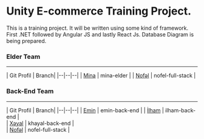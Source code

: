# Unity E-commerce Training Project.
This is a training project. It will be written using some kind of framework. First .NET followed by Angular JS and lastly React Js.
Database Diagram is being prepared.

### Elder Team
***
| Git Profil | Branch| 
|--|--|--|
| [Mina](https://github.com/Minayaff) | mina-elder |
| [Nofəl](https://github.com/DrMadWill) | nofel-full-stack |

### Back-End Team
***
| Git Profil | Branch| 
|--|--|--|
| [Emin](https://github.com/EminElekberov) | emin-back-end |
| [İlham](https://github.com/IlhamBinyetov) | ilham-back-end |  
| [Xəyal](https://github.com/khayalsv) | khayal-back-end |  
| [Nofəl](https://github.com/DrMadWill) | nofel-full-stack |
